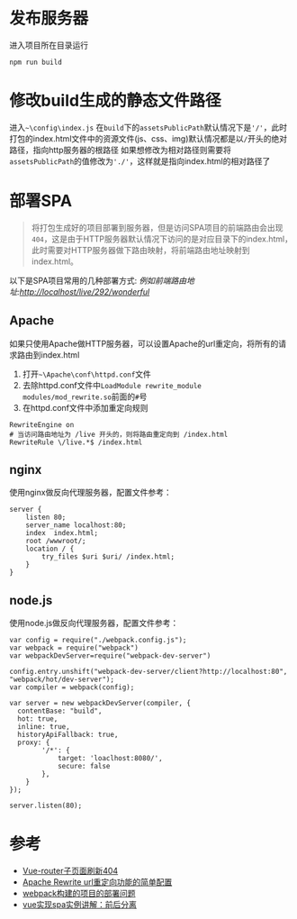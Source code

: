 
# 发布服务器
进入项目所在目录运行
```
npm run build
```

# 修改build生成的静态文件路径
进入`~\config\index.js`
在`build`下的`assetsPublicPath`默认情况下是`'/'`，此时打包的index.html文件中的资源文件(js、css、img)默认情况都是以`/`开头的绝对路径，指向http服务器的根路径
如果想修改为相对路径则需要将`assetsPublicPath`的值修改为`'./'`，这样就是指向index.html的相对路径了

# 部署SPA
> 将打包生成好的项目部署到服务器，但是访问SPA项目的前端路由会出现`404`，这是由于HTTP服务器默认情况下访问的是对应目录下的index.html，此时需要对HTTP服务器做下路由映射，将前端路由地址映射到index.html。

以下是SPA项目常用的几种部署方式:
*例如前端路由地址:[http://localhost/live/292/wonderful](http://localhost/live/292/wonderful)*
## Apache
如果只使用Apache做HTTP服务器，可以设置Apache的url重定向，将所有的请求路由到index.html
1. 打开`~\Apache\conf\httpd.conf`文件
2. 去除httpd.conf文件中`LoadModule rewrite_module modules/mod_rewrite.so`前面的`#`号
3. 在httpd.conf文件中添加重定向规则
```
RewriteEngine on 
# 当访问路由地址为 /live 开头的，则将路由重定向到 /index.html
RewriteRule \/live.*$ /index.html
```
## nginx
使用nginx做反向代理服务器，配置文件参考：
```
server {
    listen 80;
    server_name localhost:80;
    index  index.html;
    root /wwwroot/;
    location / {
        try_files $uri $uri/ /index.html;
    }
}
```

## node.js
使用node.js做反向代理服务器，配置文件参考：
```
var config = require("./webpack.config.js");
var webpack = require("webpack")
var webpackDevServer=require("webpack-dev-server")

config.entry.unshift("webpack-dev-server/client?http://localhost:80", "webpack/hot/dev-server");
var compiler = webpack(config);

var server = new webpackDevServer(compiler, {
  contentBase: "build",
  hot: true,
  inline: true,
  historyApiFallback: true,
  proxy: {
        '/*': {
            target: 'loaclhost:8080/',
            secure: false
        },
    }
});

server.listen(80);
```

# 参考
- [Vue-router子页面刷新404](http://forum.vuejs.org/topic/215/vue-router子页面刷新404)
- [Apache Rewrite url重定向功能的简单配置](http://www.jb51.net/article/24435.htm)
- [webpack构建的项目的部署问题](https://segmentfault.com/q/1010000006757292)
- [vue实现spa实例讲解：前后分离](http://www.jianshu.com/p/32259952a5a8)